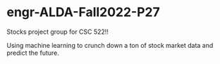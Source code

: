 # engr-ALDA-Fall2022-P27
Stocks project group for CSC 522!!

Using machine learning to crunch down a ton of stock market data and predict the future.
